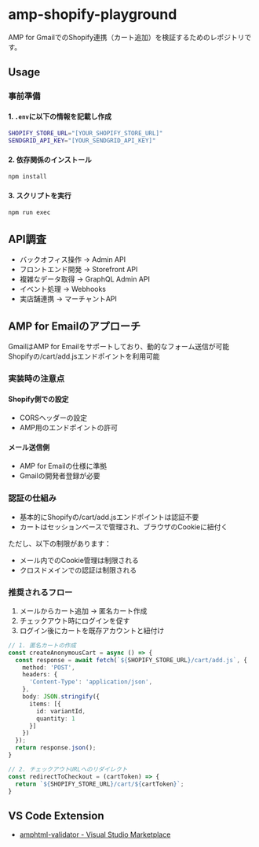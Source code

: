 # amp-shopify-playground

AMP for GmailでのShopify連携（カート追加）を検証するためのレポジトリです。

## Usage

### 事前準備

#### 1. `.env`に以下の情報を記載し作成

```bash
SHOPIFY_STORE_URL="[YOUR_SHOPIFY_STORE_URL]"
SENDGRID_API_KEY="[YOUR_SENDGRID_API_KEY]"
```

#### 2. 依存関係のインストール

```bash
npm install
```

#### 3. スクリプトを実行

```bash
npm run exec
```

## API調査

- バックオフィス操作 → Admin API
- フロントエンド開発 → Storefront API
- 複雑なデータ取得 → GraphQL Admin API
- イベント処理 → Webhooks
- 実店舗連携 → マーチャントAPI

## AMP for Emailのアプローチ

GmailはAMP for Emailをサポートしており、動的なフォーム送信が可能
Shopifyの/cart/add.jsエンドポイントを利用可能

### 実装時の注意点

#### Shopify側での設定

- CORSヘッダーの設定
- AMP用のエンドポイントの許可

#### メール送信側

- AMP for Emailの仕様に準拠
- Gmailの開発者登録が必要

### 認証の仕組み

- 基本的にShopifyの/cart/add.jsエンドポイントは認証不要
- カートはセッションベースで管理され、ブラウザのCookieに紐付く

ただし、以下の制限があります：
- メール内でのCookie管理は制限される
- クロスドメインでの認証は制限される

### 推奨されるフロー

1. メールからカート追加 → 匿名カート作成
1. チェックアウト時にログインを促す
1. ログイン後にカートを既存アカウントと紐付け

```ts
// 1. 匿名カートの作成
const createAnonymousCart = async () => {
  const response = await fetch(`${SHOPIFY_STORE_URL}/cart/add.js`, {
    method: 'POST',
    headers: {
      'Content-Type': 'application/json',
    },
    body: JSON.stringify({
      items: [{
        id: variantId,
        quantity: 1
      }]
    })
  });
  return response.json();
}

// 2. チェックアウトURLへのリダイレクト
const redirectToCheckout = (cartToken) => {
  return `${SHOPIFY_STORE_URL}/cart/${cartToken}`;
}
```

## VS Code Extension

- [amphtml-validator - Visual Studio Marketplace](https://marketplace.visualstudio.com/items?itemName=amphtml.amphtml-validator)
